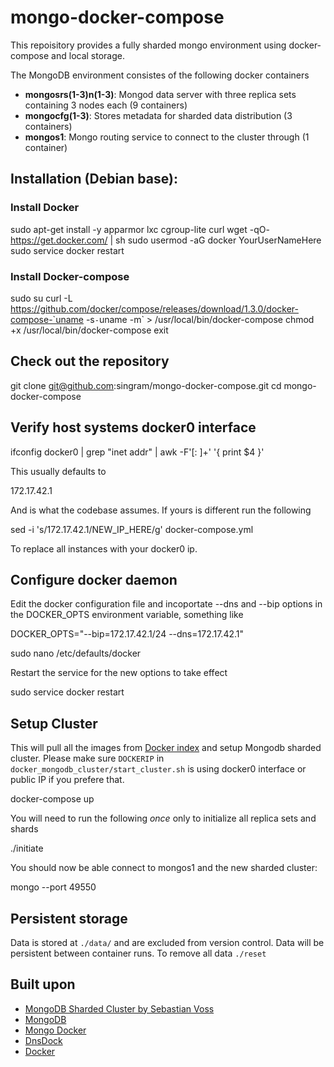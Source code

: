 # mongo-docker-compose
This repoisitory provides a fully sharded mongo environment using docker-compose and local storage.

The MongoDB environment consistes of the following docker containers

 - **mongosrs(1-3)n(1-3)**: Mongod data server with three replica sets containing 3 nodes each (9 containers)
 - **mongocfg(1-3)**: Stores metadata for sharded data distribution (3 containers)
 - **mongos1**:	Mongo routing service to connect to the cluster through (1 container)

## Installation (Debian base):

### Install Docker

  sudo apt-get install -y apparmor lxc cgroup-lite curl
  wget -qO- https://get.docker.com/ | sh
  sudo usermod -aG docker YourUserNameHere
  sudo service docker restart

### Install Docker-compose

  sudo su
  curl -L https://github.com/docker/compose/releases/download/1.3.0/docker-compose-`uname -s`-`uname -m` > /usr/local/bin/docker-compose
  chmod +x /usr/local/bin/docker-compose
  exit

## Check out the repository

  git clone git@github.com:singram/mongo-docker-compose.git
  cd mongo-docker-compose

## Verify host systems docker0 interface

  ifconfig docker0 | grep "inet addr" | awk -F'[: ]+' '{ print $4 }'

This usually defaults to

  172.17.42.1

And is what the codebase assumes.  If yours is different run the following

  sed -i 's/172.17.42.1/NEW_IP_HERE/g' docker-compose.yml

To replace all instances with your docker0 ip.

## Configure docker daemon

Edit the docker configuration file and incoportate --dns and --bip options in the DOCKER_OPTS environment variable, something like

  DOCKER_OPTS="--bip=172.17.42.1/24 --dns=172.17.42.1"

  sudo nano /etc/defaults/docker

Restart the service for the new options to take effect

  sudo service docker restart


## Setup Cluster
This will pull all the images from [Docker index](https://index.docker.io/u/jacksoncage/mongo/) and setup Mongodb sharded cluster. Please make sure `DOCKERIP` in `docker_mongodb_cluster/start_cluster.sh` is using docker0 interface or public IP if you prefere that.

  docker-compose up

You will need to run the following *once* only to initialize all replica sets and shards

  ./initiate

You should now be able connect to mongos1 and the new sharded cluster:

  mongo --port 49550



## Persistent storage
Data is stored at `./data/` and are excluded from version control. Data will be persistent between container runs. To remove all data `./reset`


## Built upon
 - [MongoDB Sharded Cluster by Sebastian Voss](https://github.com/sebastianvoss/docker)
 - [MongoDB](http://www.mongodb.org/)
 - [Mongo Docker ](https://github.com/jacksoncage/mongo-docker)
 - [DnsDock](https://github.com/tonistiigi/dnsdock)
 - [Docker](https://github.com/dotcloud/docker/)
